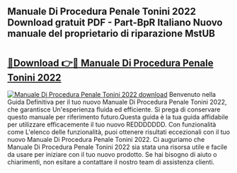 ## Manuale Di Procedura Penale Tonini 2022 Download gratuit PDF - Part-BpR Italiano Nuovo manuale del proprietario di riparazione MstUB

# <h2><a href="http://df97cc.blite.top/?on=Manuale+Di+Procedura+Penale+Tonini+2022">🔗Download 👉🔴 Manuale Di Procedura Penale Tonini 2022</a></h2>

[![Manuale Di Procedura Penale Tonini 2022 download](https://i.imgur.com/lujVjoI.png)](http://df97cc.blite.top/?on=Manuale+Di+Procedura+Penale+Tonini+2022)
Benvenuto nella Guida Definitiva per il tuo nuovo Manuale Di Procedura Penale Tonini 2022, che garantisce Un'esperienza fluida ed efficiente. Si prega di conservare questo manuale per riferimento futuro.Questa guida è la tua guida affidabile per utilizzare efficacemente il tuo nuovo REDDDDDDD. Con funzionalità come L'elenco delle funzionalità, puoi ottenere risultati eccezionali con il tuo nuovo Manuale Di Procedura Penale Tonini 2022. Ci auguriamo che Manuale Di Procedura Penale Tonini 2022 sia stata una risorsa utile e facile da usare per iniziare con il tuo nuovo prodotto. Se hai bisogno di aiuto o chiarimenti, non esitare a contattare il nostro team di assistenza clienti.
